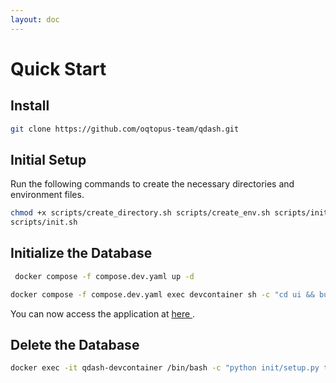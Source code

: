 ```yaml
---
layout: doc
---
```


# Quick Start

## Install

```bash
git clone https://github.com/oqtopus-team/qdash.git
```

## Initial Setup

Run the following commands to create the necessary directories and environment files.

```bash
chmod +x scripts/create_directory.sh scripts/create_env.sh scripts/init.sh
scripts/init.sh
```

## Initialize the Database

```bash
 docker compose -f compose.dev.yaml up -d
```

```bash
docker compose -f compose.dev.yaml exec devcontainer sh -c "cd ui && bun install && bun run build"
```

You can now access the application at <a href="http://localhost:5714"> here </a>.

## Delete the Database

```bash
docker exec -it qdash-devcontainer /bin/bash -c "python init/setup.py teardown-all"
```
